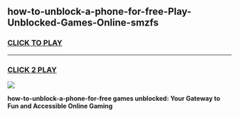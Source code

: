 
## how-to-unblock-a-phone-for-free-Play-Unblocked-Games-Online-smzfs
<h3>
<a href="https://premium76.site?title=how-to-unblock-a-phone-for-free&ref=25A">CLICK TO PLAY</a></h3>
<hr>

<h3>
<a href="https://premium76.site?title=how-to-unblock-a-phone-for-free&ref=25A">CLICK 2 PLAY</a>
  
</h3>

<a href="https://premium76.site?title=how-to-unblock-a-phone-for-free&ref=25A"><img src="https://clearcache.store/games.png"></a>


**how-to-unblock-a-phone-for-free games unblocked: Your Gateway to Fun and Accessible Online Gaming**
